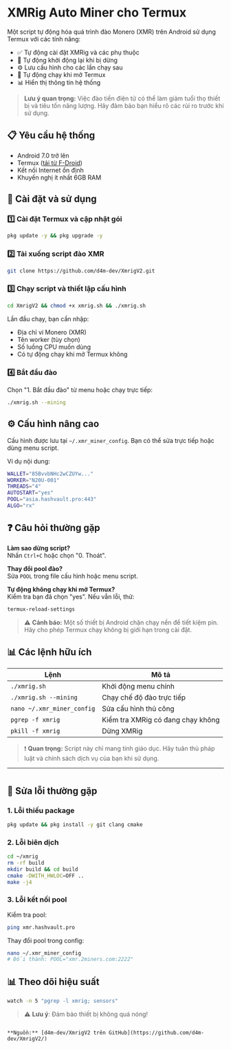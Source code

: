 # XMRig Auto Miner cho Termux

Một script tự động hóa quá trình đào Monero (XMR) trên Android sử dụng Termux với các tính năng:
- ✅ Tự động cài đặt XMRig và các phụ thuộc
- 🔄 Tự động khởi động lại khi bị dừng
- ⚙️ Lưu cấu hình cho các lần chạy sau
- 🚀 Tự động chạy khi mở Termux
- 📊 Hiển thị thông tin hệ thống

> **Lưu ý quan trọng:** Việc đào tiền điện tử có thể làm giảm tuổi thọ thiết bị và tiêu tốn năng lượng. Hãy đảm bảo bạn hiểu rõ các rủi ro trước khi sử dụng.

## 📋 Yêu cầu hệ thống
- Android 7.0 trở lên
- Termux ([tải từ F-Droid](https://f-droid.org/repo/com.termux_118.apk))
- Kết nối Internet ổn định
- Khuyến nghị ít nhất 6GB RAM

## 🚀 Cài đặt và sử dụng

### 1️⃣ Cài đặt Termux và cập nhật gói
```bash
pkg update -y && pkg upgrade -y
```

### 2️⃣ Tải xuống script đào XMR
```bash
git clone https://github.com/d4m-dev/XmrigV2.git
```

### 3️⃣ Chạy script và thiết lập cấu hình
```bash
cd XmrigV2 && chmod +x xmrig.sh && ./xmrig.sh
```
Lần đầu chạy, bạn cần nhập:
- Địa chỉ ví Monero (XMR)
- Tên worker (tùy chọn)
- Số luồng CPU muốn dùng
- Có tự động chạy khi mở Termux không

### 4️⃣ Bắt đầu đào
Chọn "1. Bắt đầu đào" từ menu hoặc chạy trực tiếp:
```bash
./xmrig.sh --mining
```

## ⚙️ Cấu hình nâng cao

Cấu hình được lưu tại `~/.xmr_miner_config`. Bạn có thể sửa trực tiếp hoặc dùng menu script.

Ví dụ nội dung:
```bash
WALLET="85BvvbNHc2wCZUYw..."
WORKER="N20U-001"
THREADS="4"
AUTOSTART="yes"
POOL="asia.hashvault.pro:443"
ALGO="rx"
```

## ❓ Câu hỏi thường gặp

**Làm sao dừng script?**  
Nhấn `Ctrl+C` hoặc chọn "0. Thoát".

**Thay đổi pool đào?**  
Sửa `POOL` trong file cấu hình hoặc menu script.

**Tự động không chạy khi mở Termux?**  
Kiểm tra bạn đã chọn "yes". Nếu vẫn lỗi, thử:
```bash
termux-reload-settings
```

> ⚠️ **Cảnh báo:** Một số thiết bị Android chặn chạy nền để tiết kiệm pin. Hãy cho phép Termux chạy không bị giới hạn trong cài đặt.

## 📊 Các lệnh hữu ích

| Lệnh | Mô tả |
|------|-------|
| `./xmrig.sh` | Khởi động menu chính |
| `./xmrig.sh --mining` | Chạy chế độ đào trực tiếp |
| `nano ~/.xmr_miner_config` | Sửa cấu hình thủ công |
| `pgrep -f xmrig` | Kiểm tra XMRig có đang chạy không |
| `pkill -f xmrig` | Dừng XMRig |

> ❗ **Quan trọng:** Script này chỉ mang tính giáo dục. Hãy tuân thủ pháp luật và chính sách dịch vụ của bạn khi sử dụng.

---
#
## 🔧 Sửa lỗi thường gặp

### 1. Lỗi thiếu package
```bash
pkg update && pkg install -y git clang cmake
```

### 2. Lỗi biên dịch
```bash
cd ~/xmrig
rm -rf build
mkdir build && cd build
cmake -DWITH_HWLOC=OFF ..
make -j4
```

### 3. Lỗi kết nối pool
Kiểm tra pool:
```bash
ping xmr.hashvault.pro
```

Thay đổi pool trong config:
```bash
nano ~/.xmr_miner_config
# Đổi thành: POOL="xmr.2miners.com:2222"
```

## 📊 Theo dõi hiệu suất
```bash
watch -n 5 "pgrep -l xmrig; sensors"
```

> ⚠️ **Lưu ý**: Đảm bảo thiết bị không quá nóng!
```

**Nguồn:** [d4m-dev/XmrigV2 trên GitHub](https://github.com/d4m-dev/XmrigV2/)

